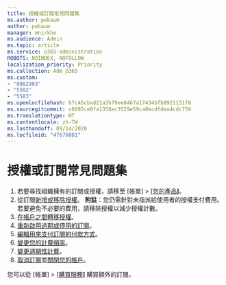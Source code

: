 ```yaml
---
title: 授權或訂閱常見問題集
ms.author: pebaum
author: pebaum
manager: mnirkhe
ms.audience: Admin
ms.topic: article
ms.service: o365-administration
ROBOTS: NOINDEX, NOFOLLOW
localization_priority: Priority
ms.collection: Adm_O365
ms.custom:
- "9002903"
- "5582"
- "5583"
ms.openlocfilehash: b7c45cbad21a3b79ee8467a17434bfb8921151f8
ms.sourcegitcommit: c6692ce0fa1358ec3529e59ca0ecdfdea4cdc759
ms.translationtype: HT
ms.contentlocale: zh-TW
ms.lasthandoff: 09/14/2020
ms.locfileid: "47676081"
---
```

# <a name="license-or-subscription-faq"></a>授權或訂閱常見問題集

1. 若要尋找組織擁有的訂閱或授權，請移至 [帳單] > [[您的產品](https://go.microsoft.com/fwlink/p/?linkid=842054)**]**。 
2. 從訂閱[新增或移除授權](https://docs.microsoft.com/alchemyinsights/how-to-add-or-reduce-licenses)。 **附註**：您仍需針對未指派給使用者的授權支付費用。 若要避免不必要的費用，請移除授權以減少授權計數。 
3. [在帳戶之間轉移授權](https://docs.microsoft.com/alchemyinsights/transfer-licenses-between-tenants)。 
4. [重新啟用過期或停用的訂閱](https://go.microsoft.com/fwlink/?linkid=2117519)。 
5. [編輯用來支付訂閱的付款方式](https://go.microsoft.com/fwlink/?linkid=2117167)。 
6. [變更您的計費頻率](https://go.microsoft.com/fwlink/?linkid=2119112)。 
7. [變更週期性計費](https://go.microsoft.com/fwlink/?linkid=2119216)。 
8. [取消訂閱](https://go.microsoft.com/fwlink/?linkid=2119113)並[關閉您的帳戶](https://docs.microsoft.com/alchemyinsights/how-to-close-your-account)。 

您可以從 [帳單] > [[購買服務](https://go.microsoft.com/fwlink/p/?linkid=868433)**]** 購買額外的訂閱。
